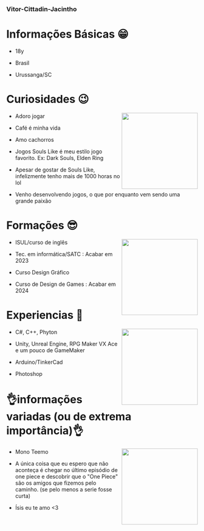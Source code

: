 ### Vitor-Cittadin-Jacintho

 # Informações Básicas 😁
 
 - 18y
 
 - Brasil
 
 - Urussanga/SC
  
 # Curiosidades 😉
 <p>
 <img  widht="200" height="200" align="right" src="https://brasil.cambly.com/wp-content/uploads/2019/12/aprender-ingles-ao-vivo-online-english-cambly-live.gif">
</p>

 - Adoro jogar
 
 - Café é minha vida
 
 - Amo cachorros
 
 - Jogos Souls Like é meu estilo jogo favorito. Ex: Dark Souls, Elden Ring
 
 - Apesar de gostar de Souls Like, infelizmente tenho mais de 1000 horas no lol

 - Venho desenvolvendo jogos, o que por enquanto vem sendo uma grande paixão
 
 
 
 # Formações 😎
 <p>
 <img widht="200" height="200" align="right" src=https://i.pinimg.com/originals/b1/19/a2/b119a29143147cea5fa38b59af3b41e9.gif>
  </p>
  
 - ISUL/curso de inglês 
 
 - Tec. em informática/SATC : Acabar em 2023
 
 - Curso Design Gráfico
 
 - Curso de Design de Games : Acabar em 2024
 
 # Experiencias 💪
 <p>
 <img  widht="200" height="200" align="right" src="https://i.gifer.com/origin/9b/9b7f5636e14079f70c84cd6ad99004b1_w200.gif"
      </p>
 
 - C#, C++, Phyton

 - Unity, Unreal Engine, RPG Maker VX Ace e um pouco de GameMaker
 
 - Arduino/TinkerCad
 
 - Photoshop
      
 # 👌informações variadas (ou de extrema importância)👌
 <p>
 <img width="200"  height="200" align="right" src="https://64.media.tumblr.com/a2272b8ebba8e68b6edb83e62b5e107c/tumblr_mxlbb9tiS71sp6e2vo1_400.gif">
  </p>
  
- Mono Teemo

- A única coisa que eu espero que não aconteça é chegar no último episódio de one piece e descobrir que o "One Piece" são os amigos que fizemos pelo caminho. (se pelo menos a serie fosse curta)

- Ísis eu te amo <3

